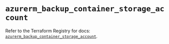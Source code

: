 # `azurerm_backup_container_storage_account`

Refer to the Terraform Registry for docs: [`azurerm_backup_container_storage_account`](https://registry.terraform.io/providers/hashicorp/azurerm/3.100.0/docs/resources/backup_container_storage_account).
